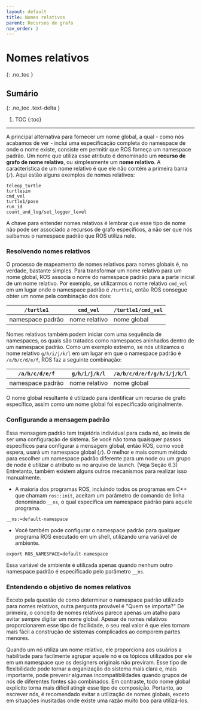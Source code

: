 ```yaml
---
layout: default
title: Nomes relativos
parent: Recursos de grafo
nav_order: 2
---
```


# Nomes relativos
{: .no_toc }

## Sumário
{: .no_toc .text-delta }

1. TOC
{:toc}
---

A principal alternativa para fornecer um nome global, a qual - como nós acabamos de ver - inclui uma especificação completa do namespace de onde o nome existe, consiste em permitir que ROS forneça um namespace padrão. Um nome que utiliza esse atributo é denominado um **recurso de grafo de nome relativo**, ou simplesmente um **nome relativo**. A característica de um nome relativo é que ele não contém a primeira barra (`/`). Aqui estão alguns exemplos de nomes relativos: 

```
teleop_turtle 
turtlesim 
cmd_vel 
turtle1/pose 
run_id 
count_and_log/set_logger_level
```

A chave para entender nomes relativos é lembrar que esse tipo de nome não pode ser associado a recursos de 
grafo específicos, a não ser que nós saibamos o namespace padrão que ROS utiliza nele. 

### Resolvendo nomes relativos

O processo de mapeamento de nomes relativos para nomes globais é, na verdade, bastante simples. Para transformar um nome
relativo para um nome global, ROS associa o nome do namespace padrão para a parte inicial de um nome relativo. Por exemplo,
se utilizarmos o nome relativo `cmd_vel` em um lugar onde o namespace padrão é `/turtle1`, então ROS consegue obter um nome pela
combinação dos dois:

| `/turtle1`     | `cmd_vel`    | `/turtle1/cmd_vel`  |
| ------------- | ------------ | ------------------ |
| namespace padrão | nome relativo  | nome global |

Nomes relativos também podem iniciar com uma sequência de namespaces, os quais são tratados como namespaces aninhados dentro de um
namespace padrão. Como um exemplo extremo, se nós utilizamos o nome relativo `g/h/i/j/k/l` em um lugar em que o namespace
padrão é `/a/b/c/d/e/f`, ROS faz a seguinte combinação:

| `/a/b/c/d/e/f`     | `g/h/i/j/k/l`    | `/a/b/c/d/e/f/g/h/i/j/k/l`  |
| ------------- | ------------ | ------------------ |
| namespace padrão | nome relativo  | nome global |

O nome global resultante é utilizado para identificar um recurso de grafo específico, assim como um nome global foi especificado
originalmente.

### Configurando a mensagem padrão
Essa mensagem padrão tem trajetória individual para cada nó, ao invés de ser uma configuração de sistema.
Se você não toma quaisquer passos específicos para configurar a mensagem global, então ROS, como você espera, 
usará um namespace global (`/`). O melhor e mais comum método para escolher um namespace padrão diferente para um node ou um grupo de node é utilizar o atributo `ns` no arquivo de launch. (Veja Seção 6.3) Entretanto, também existem alguns outros mecanismos para realizar isso manualmente.

- A maioria dos programas ROS, incluindo todos os programas em C++ que chamam `ros::init`, aceitam um parâmetro de
comando de linha denominado `__ns`, o qual especifica um namespace padrão para aquele programa.

```
__ns:=default-namespace
```

- Você também pode configurar o namespace padrão para qualquer programa ROS executado em um shell, utilizando uma variável de
ambiente.

```
export ROS_NAMESPACE=default-namespace
```

Essa variável de ambiente é utilizada apenas quando nenhum outro namespace padrão é especificado pelo parâmetro `__ns`.

### Entendendo o objetivo de nomes relativos

Exceto pela questão de como determinar o namespace padrão utilizado para nomes relativos, outra pergunta provável é
"Quem se importa?" De primeira, o conceito de nomes relativos parece apenas um atalho para evitar sempre digitar um
nome global. Apesar de nomes relativos proporcionarem esse tipo de facilidade, o seu real valor é que eles tornam mais fácil a construção de sistemas complicados ao comporem partes menores.  

Quando um nó utiliza um nome relativo, ele proporciona aos usuários a habilitade para facilmente agrupar aquele nó e os tópicos utilizados por ele em um namespace que os designers originais não previram. Esse tipo de flexibilidade pode tornar a organização do sistema mais clara e, mais importante, pode prevenir algumas incompatibilidades quando grupos de nós de diferentes fontes são combinados. Em contraste, todo nome global explícito torna mais difícil atingir esse tipo de composição. Portanto, ao escrever nós, é recomendado evitar a utilização de nomes globais, exceto em situações inusitadas onde existe uma razão muito boa para utilizá-los.
